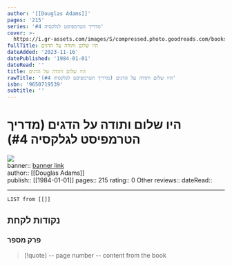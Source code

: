```yaml
---
author: '[[Douglas Adams]]'
pages: '215'
series: 'מדריך הטרמפיסט לגלקסיה #4'
cover: >-
  https://i.gr-assets.com/images/S/compressed.photo.goodreads.com/books/1512731153l/37006908._SY475_.jpg
fullTitle: היו שלום ותודה על הדגים
dateAdded: '2023-11-16'
datePublished: '1984-01-01'
dateRead: ''
title: היו שלום ותודה על הדגים
rawTitle: 'היו שלום ותודה על הדגים (מדריך הטרמפיסט לגלקסיה #4)'
isbn: '9650719539'
subtitle: ''
---
```

# היו שלום ותודה על הדגים (מדריך הטרמפיסט לגלקסיה #4)

![](https:&#x2F;&#x2F;i.gr-assets.com&#x2F;images&#x2F;S&#x2F;compressed.photo.goodreads.com&#x2F;books&#x2F;1512731153l&#x2F;37006908._SY475_.jpg)  
banner:: [banner link](https:&#x2F;&#x2F;i.gr-assets.com&#x2F;images&#x2F;S&#x2F;compressed.photo.goodreads.com&#x2F;books&#x2F;1512731153l&#x2F;37006908._SY475_.jpg)  
author:: [[Douglas Adams]]  
publish:: [[1984-01-01]]
pages:: 215
rating:: 0 
Other reviews:: 
dateRead:: 

<hr  style="clear:both"/>



```dataview
LIST from [[]]
```

## נקודות לקחת 

### פרק מספר
> [!quote] -- page number -- 
>  content from the book




```